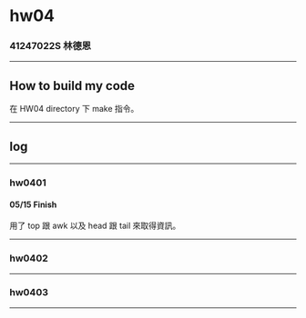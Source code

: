 hw04
===

### 41247022S 林德恩

---

## How to build my code
在 HW04 directory 下 make 指令。

---

## log

---

### hw0401

#### 05/15 Finish
用了 top 跟 awk 以及 head 跟 tail 來取得資訊。

----

### hw0402

----

### hw0403

----


